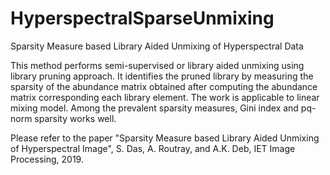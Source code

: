 # HyperspectralSparseUnmixing
Sparsity Measure based Library Aided Unmixing of Hyperspectral Data


This method performs semi-supervised or library aided unmixing using library pruning approach. It identifies the pruned library by measuring the sparsity of the abundance matrix obtained after computing the abundance matrix corresponding each library element. The work is applicable to linear mixing model. Among the prevalent sparsity measures, Gini index and pq-norm sparsity works well.

Please refer to the paper "Sparsity Measure based Library Aided Unmixing of Hyperspectral Image", S. Das, A. Routray, and A.K. Deb, IET Image Processing, 2019.

